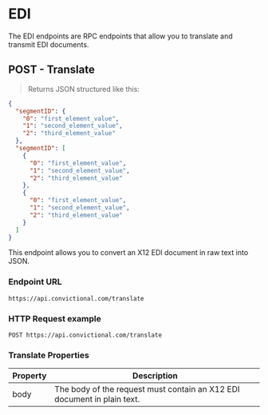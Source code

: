 # EDI
The EDI endpoints are RPC endpoints that allow you to translate and transmit EDI documents.

## POST - Translate

> Returns JSON structured like this:

```json
{
  "segmentID": {
    "0": "first_element_value",
    "1": "second_element_value",
    "2": "third_element_value"
  },
  "segmentID": [
    {
      "0": "first_element_value",
      "1": "second_element_value",
      "2": "third_element_value"
    },
    {
      "0": "first_element_value",
      "1": "second_element_value",
      "2": "third_element_value"
    }
  ]
}
```

This endpoint allows you to convert an X12 EDI document in raw text into JSON.

### Endpoint URL

`https://api.convictional.com/translate`

### HTTP Request example

`POST https://api.convictional.com/translate`

### Translate Properties
Property | Description
--------- | -----------
body | The body of the request must contain an X12 EDI document in plain text.